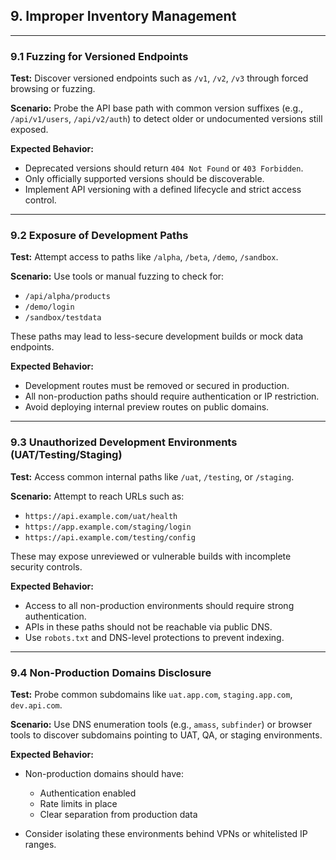 ## 9. Improper Inventory Management

---

### 9.1 Fuzzing for Versioned Endpoints

**Test:** Discover versioned endpoints such as `/v1`, `/v2`, `/v3` through forced browsing or fuzzing.

**Scenario:**
Probe the API base path with common version suffixes (e.g., `/api/v1/users`, `/api/v2/auth`) to detect older or undocumented versions still exposed.

**Expected Behavior:**

* Deprecated versions should return `404 Not Found` or `403 Forbidden`.
* Only officially supported versions should be discoverable.
* Implement API versioning with a defined lifecycle and strict access control.

---

### 9.2 Exposure of Development Paths

**Test:** Attempt access to paths like `/alpha`, `/beta`, `/demo`, `/sandbox`.

**Scenario:**
Use tools or manual fuzzing to check for:

* `/api/alpha/products`
* `/demo/login`
* `/sandbox/testdata`

These paths may lead to less-secure development builds or mock data endpoints.

**Expected Behavior:**

* Development routes must be removed or secured in production.
* All non-production paths should require authentication or IP restriction.
* Avoid deploying internal preview routes on public domains.

---

### 9.3 Unauthorized Development Environments (UAT/Testing/Staging)

**Test:** Access common internal paths like `/uat`, `/testing`, or `/staging`.

**Scenario:**
Attempt to reach URLs such as:

* `https://api.example.com/uat/health`
* `https://app.example.com/staging/login`
* `https://api.example.com/testing/config`

These may expose unreviewed or vulnerable builds with incomplete security controls.

**Expected Behavior:**

* Access to all non-production environments should require strong authentication.
* APIs in these paths should not be reachable via public DNS.
* Use `robots.txt` and DNS-level protections to prevent indexing.

---

### 9.4 Non-Production Domains Disclosure

**Test:** Probe common subdomains like `uat.app.com`, `staging.app.com`, `dev.api.com`.

**Scenario:**
Use DNS enumeration tools (e.g., `amass`, `subfinder`) or browser tools to discover subdomains pointing to UAT, QA, or staging environments.

**Expected Behavior:**

* Non-production domains should have:

  * Authentication enabled
  * Rate limits in place
  * Clear separation from production data
* Consider isolating these environments behind VPNs or whitelisted IP ranges.
